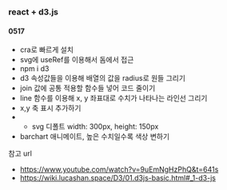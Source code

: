 ### react + d3.js 

#### 0517
- cra로 빠르게 설치
- svg에 useRef를 이용해서 돔에서 접근
- npm i d3
- d3 속성값들을 이용해 배열의 값을 radius로 원들 그리기
- join 값에 공통 적용할 함수들 넣어 코드 줄이기
- line 함수를 이용해 x, y 좌표대로 수치가 나타나는 라인선 그리기
- x,y 축 표시 추가하기
- - svg 디폴트 width: 300px, height: 150px 
- barchart 애니메이트, 높은 수치일수록 색상 변하기

참고 url
- https://www.youtube.com/watch?v=9uEmNgHzPhQ&t=641s
- https://wiki.lucashan.space/D3/01.d3js-basic.html#_1-d3-js